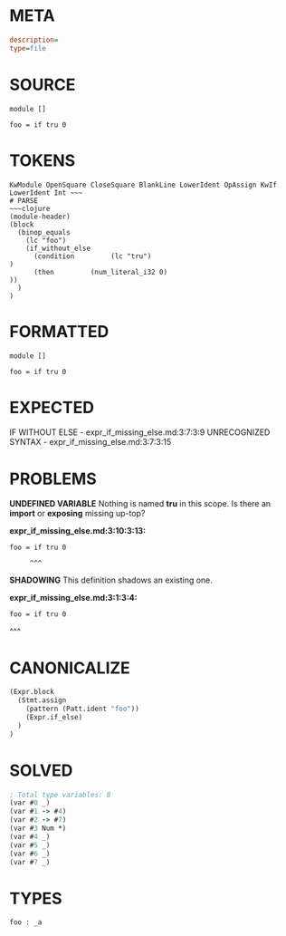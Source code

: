 # META
~~~ini
description=
type=file
~~~
# SOURCE
~~~roc
module []

foo = if tru 0
~~~
# TOKENS
~~~text
KwModule OpenSquare CloseSquare BlankLine LowerIdent OpAssign KwIf LowerIdent Int ~~~
# PARSE
~~~clojure
(module-header)
(block
  (binop_equals
    (lc "foo")
    (if_without_else
      (condition         (lc "tru")
)
      (then         (num_literal_i32 0)
))
  )
)
~~~
# FORMATTED
~~~roc
module []

foo = if tru 0
~~~
# EXPECTED
IF WITHOUT ELSE - expr_if_missing_else.md:3:7:3:9
UNRECOGNIZED SYNTAX - expr_if_missing_else.md:3:7:3:15
# PROBLEMS
**UNDEFINED VARIABLE**
Nothing is named **tru** in this scope.
Is there an **import** or **exposing** missing up-top?

**expr_if_missing_else.md:3:10:3:13:**
```roc
foo = if tru 0
```
         ^^^


**SHADOWING**
This definition shadows an existing one.

**expr_if_missing_else.md:3:1:3:4:**
```roc
foo = if tru 0
```
^^^


# CANONICALIZE
~~~clojure
(Expr.block
  (Stmt.assign
    (pattern (Patt.ident "foo"))
    (Expr.if_else)
  )
)
~~~
# SOLVED
~~~clojure
; Total type variables: 8
(var #0 _)
(var #1 -> #4)
(var #2 -> #7)
(var #3 Num *)
(var #4 _)
(var #5 _)
(var #6 _)
(var #7 _)
~~~
# TYPES
~~~roc
foo : _a
~~~
